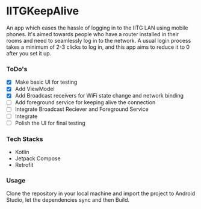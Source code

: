 # IITGKeepAlive
An app which eases the hassle of logging in to the IITG LAN using mobile phones. It's aimed towards people who have a router installed in their rooms and need to seamlessly log in to the network.
A usual login process takes a minimum of 2-3 clicks to log in, and this app aims to reduce it to 0 after you set it up.

### ToDo's
- [x] Make basic UI for testing
- [x] Add ViewModel
- [x] Add Broadcast receivers for WiFi state change and network binding 
- [ ] Add foreground service for keeping alive the connection
- [ ] Integrate Broadcast Reciever and Foreground Service
- [ ] Integrate 
- [ ] Polish the UI for final testing

### Tech Stacks
- Kotlin
- Jetpack Compose
- Retrofit

### Usage
Clone the repository in your local machine and import the project to Android Studio, let the dependencies sync and then Build.
